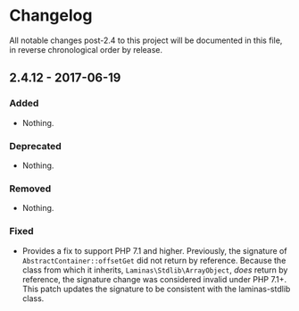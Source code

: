 # Changelog

All notable changes post-2.4 to this project will be documented in this file, in reverse chronological order by release.

## 2.4.12 - 2017-06-19

### Added

- Nothing.

### Deprecated

- Nothing.

### Removed

- Nothing.

### Fixed

- Provides a fix to support PHP 7.1 and higher. Previously, the signature of
  `AbstractContainer::offsetGet` did not return by reference. Because the class
  from which it inherits, `Laminas\Stdlib\ArrayObject`, _does_ return by reference,
  the signature change was considered invalid under PHP 7.1+. This patch updates
  the signature to be consistent with the laminas-stdlib class.
